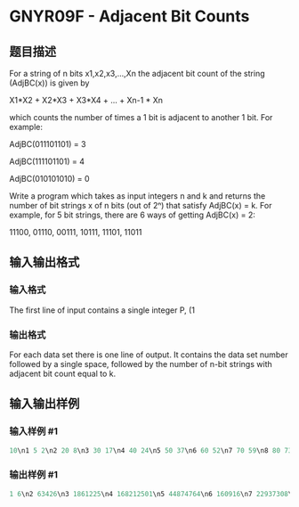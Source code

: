 # GNYR09F - Adjacent Bit Counts

## 题目描述

For a string of n bits x1,x2,x3,...,Xn the adjacent bit count of the string (AdjBC(x)) is given by

X1\*X2 + X2\*X3 + X3\*X4 + ... + Xn-1 \* Xn

which counts the number of times a 1 bit is adjacent to another 1 bit. For example:

AdjBC(011101101) = 3

AdjBC(111101101) = 4

AdjBC(010101010) = 0

Write a program which takes as input integers n and k and returns the number of bit strings x of n bits (out of 2ⁿ) that satisfy AdjBC(x) = k. For example, for 5 bit strings, there are 6 ways of getting AdjBC(x) = 2:

11100, 01110, 00111, 10111, 11101, 11011

## 输入输出格式

### 输入格式

The first line of input contains a single integer P, (1

### 输出格式

For each data set there is one line of output. It contains the data set number followed by a single space, followed by the number of n-bit strings with adjacent bit count equal to k.

## 输入输出样例

### 输入样例 #1

```cpp
10\n1 5 2\n2 20 8\n3 30 17\n4 40 24\n5 50 37\n6 60 52\n7 70 59\n8 80 73\n9 90 84\n10 100 90
```


### 输出样例 #1

```cpp
1 6\n2 63426\n3 1861225\n4 168212501\n5 44874764\n6 160916\n7 22937308\n8 99167\n9 15476\n10 23076518
```


